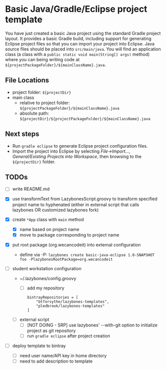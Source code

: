 # Basic Java/Gradle/Eclipse project template

You have just created a basic Java project using the standard Gradle project layout. It provides a basic Gradle build, including support for generating Eclipse project files so that you can import your project into Eclipse. Java source files should be placed into `src/main/java`. You will find an application class (a class with a `public static void main(String[] args)` method) where you can being writing code at `${projectPackageFolder}/${mainClassName}.java`.

## File Locations
- project folder: `${projectDir}`
- main class
	- relative to project folder: `${projectPackageFolder}/${mainClassName}.java`
	- absolute path: `${projectDir}/${projectPackageFolder}/${mainClassName}.java`

## Next steps
- Run `gradle eclipse` to generate Eclipse project configuration files.
- Import the project into Eclipse by selecting *File->Import…*, *General/Existing Projects into Workspace*, then browsing to the `${projectDir}` folder.

## TODOs

- [ ] write README.md

- [x] use transformText from LazybonesScript.groovy to transform specified project name to hyphenated (either in external script that calls lazybones OR customized lazybones fork)
- [x] create `*App` class with `main` method
	- [x] name based on project name
	- [x] move to package corresponding to project name

- [x] put root package (org.wecancodeit) into external configuration
	- define via -P: `lazybones create basic-java-eclipse 1.0-SNAPSHOT foo -PlazybonesRootPackage=org.wecancodeit`

- [ ] student workstation configuration
	- ~/.lazybones/config.groovy
		- [ ] add my repository

			```
			bintrayRepositories = [
				"btforsythe/lazybones-templates",
				"pledbrook/lazybones-templates"
			]
			```

	- [ ] external script
		- [ ] [NOT DOING - SRP] use lazybones' --with-git option to initialize project as git repository
		- [ ] run `gradle eclipse` after project creation

- [ ] deploy template to bintray
	- [ ] need user name/API key in home directory
	- [ ] need to add description to template